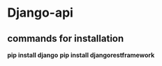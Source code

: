 # Django-api
## commands for installation
**pip install django**
**pip install djangorestframework**
